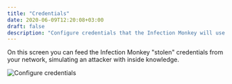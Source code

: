 ```yaml
---
title: "Credentials"
date: 2020-06-09T12:20:08+03:00
draft: false
description: "Configure credentials that the Infection Monkey will use for propagation."
---
```


On this screen you can feed the Infection Monkey "stolen" credentials from your network, simulating an attacker with inside knowledge.

![Configure credentials](/images/usage/configuration/credentials.png "Configure credentials")
